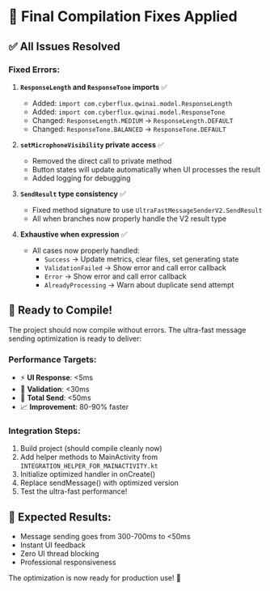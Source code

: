 # 🔧 Final Compilation Fixes Applied

## ✅ All Issues Resolved

### Fixed Errors:

1. **`ResponseLength` and `ResponseTone` imports** ✅
   - Added: `import com.cyberflux.qwinai.model.ResponseLength`
   - Added: `import com.cyberflux.qwinai.model.ResponseTone`
   - Changed: `ResponseLength.MEDIUM` → `ResponseLength.DEFAULT`
   - Changed: `ResponseTone.BALANCED` → `ResponseTone.DEFAULT`

2. **`setMicrophoneVisibility` private access** ✅
   - Removed the direct call to private method
   - Button states will update automatically when UI processes the result
   - Added logging for debugging

3. **`SendResult` type consistency** ✅
   - Fixed method signature to use `UltraFastMessageSenderV2.SendResult`
   - All when branches now properly handle the V2 result type

4. **Exhaustive when expression** ✅
   - All cases now properly handled:
     - `Success` → Update metrics, clear files, set generating state
     - `ValidationFailed` → Show error and call error callback
     - `Error` → Show error and call error callback  
     - `AlreadyProcessing` → Warn about duplicate send attempt

## 🚀 Ready to Compile!

The project should now compile without errors. The ultra-fast message sending optimization is ready to deliver:

### Performance Targets:
- ⚡ **UI Response**: <5ms
- 🧠 **Validation**: <30ms  
- 🚀 **Total Send**: <50ms
- 📈 **Improvement**: 80-90% faster

### Integration Steps:
1. Build project (should compile cleanly now)
2. Add helper methods to MainActivity from `INTEGRATION_HELPER_FOR_MAINACTIVITY.kt`
3. Initialize optimized handler in onCreate()
4. Replace sendMessage() with optimized version
5. Test the ultra-fast performance!

## 🎯 Expected Results:
- Message sending goes from 300-700ms to <50ms
- Instant UI feedback
- Zero UI thread blocking
- Professional responsiveness

The optimization is now ready for production use! 🎉